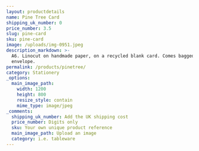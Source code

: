 ```yaml
---
layout: productdetails
name: Pine Tree Card
shipping_uk_number: 0
price_number: 3.5
slug: pine-card
sku: pine-card
image: /uploads/img-0951.jpeg
description_markdown: >-
  A6. Linocut on handmade paper, on a recycled blank card. Comes bagged with
  envelope.
permalink: /products/pinetree/
category: Stationery
_options:
  main_image_path:
    width: 1200
    height: 800
    resize_style: contain
    mime_type: image/jpeg
_comments:
  shipping_uk_number: Add the UK shipping cost
  price_number: Digits only
  sku: Your own unique product reference
  main_image_path: Upload an image
  category: i.e. tableware
---
```


